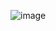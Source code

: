 ![image](https://user-images.githubusercontent.com/91948963/197219017-aa00559a-f9e1-4b6c-8d1f-a4a52ffdd023.png)
